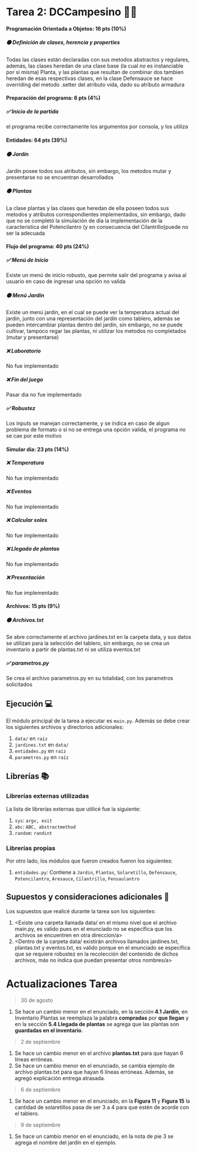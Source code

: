 # Tarea 2: DCCampesino 🌻🧟

#### Programación Orientada a Objetos: 16 pts (10%)
##### 🟠 Definición de clases, herencia y *properties*
Todas las clases están declaradas con sus metodos abstractos y regulares, además, las clases heredan de una clase base (la cual *no* es instanciable por si misma) Planta, y las plantas que resultan de combinar dos tambien heredan de esas respectivas clases, en la clase Defensauce se hace overriding del metodo .setter del atributo vida, dado su atributo armadura

#### Preparación del programa: 6 pts (4%)
##### ✅ Inicio de la partida
el programa recibe correctamente los argumentos por consola, y los utiliza

#### Entidades: 64 pts (39%)
##### 🟠 Jardín
Jardín posee todos sus atributos, sin embargo, los metodos mutar y presentarse no se encuentran desarrollados
##### 🟠 Plantas
La clase plantas y las clases que heredan de ella poseen todos sus metodos y atributos correspondientes implementados, sin embargo, dado que no se completó la simulación de dia la implementación de la caracteristica del Potencilantro (y en consecuencia del Cilantrillo)puede no ser la adecuada

#### Flujo del programa: 40 pts (24%)
##### ✅ Menú de Inicio
Existe un menú de inicio robusto, que permite salir del programa y avisa al usuario en caso de ingresar una opción no valida
##### 🟠 Menú Jardín
Existe un menú jardin, en el cual se puede ver la temperatura actual del jardin, junto con una representación del jardín como tablero, además se pueden intercambiar plantas dentro del jardín, sin embargo, no se puede cultivar, tampoco regar las plantas, ni utilizar los metodos no completados (mutar y presentarse)
##### ❌ Laboratorio
No fue implementado
##### ❌ Fin del juego
Pasar dia no fue implementado
##### ✅ Robustez
Los inputs se manejan correctamente, y se indica en caso de algun problema de formato o si no se entrega una opción valida, el programa no se cae por este motivo

#### Simular día: 23 pts (14%)
##### ❌ Temperatura
No fue implementado
##### ❌ Eventos
No fue implementado
##### ❌ Calcular soles
No fue implementado
##### ❌ Llegada de plantas
No fue implementado
##### ❌ Presentación
No fue implementado

#### Archivos: 15 pts (9%)
##### 🟠 Archivos.txt
Se abre correctamente el archivo jardines.txt en la carpeta data, y sus datos se utilizan para la selección del tablero, sin embargo, no se crea un inventario a partir de plantas.txt ni se utiliza eventos.txt
##### ✅ parametros.py
Se crea el archivo parametros.py en su totalidad, con los parametros solicitados

## Ejecución :computer:
El módulo principal de la tarea a ejecutar es  ```main.py```. Además se debe crear los siguientes archivos y directorios adicionales:
1. ```data/``` en ```raíz```
2. ```jardines.txt``` en ```data/```
3. ```entidades.py``` en ```raíz```
4. ```parametros.py``` en ```raíz```
 

## Librerías :books:
### Librerías externas utilizadas
La lista de librerías externas que utilicé fue la siguiente:

1. ```sys```: ```argv, exit```
2. ```abc```: ```ABC, abstractmethod```
3. ```random```: ```randint```

### Librerías propias
Por otro lado, los módulos que fueron creados fueron los siguientes:

1. ```entidades.py```: Contiene a ```Jardin```, ```Plantas```, ```Solaretillo```, ```Defensauce```, ```Potencilantro```, ```Aresauce```, ```Cilantrillo```, ```Fensaulantro```

## Supuestos y consideraciones adicionales :thinking:
Los supuestos que realicé durante la tarea son los siguientes:

1. <Existe una carpeta llamada data/ en el mismo nivel que el archivo main.py, es valido pues en el enunciado no se especifica que los archivos se encuentren en otra direccion/a>
2. <Dentro de la carpeta data/ existirán archivos llamados jardines.txt, plantas.txt y eventos.txt, es valido porque en el enunciado se especifica que se requiere robustez en la recolección del contenido de dichos archivos, más no indica que puedan presentar otros nombres/a>

# Actualizaciones Tarea

> 30 de agosto
1. Se hace un cambio menor en el enunciado, en la sección __4.1 Jardín__, en Inventario Plantas se reemplaza la palabra __compradas__ por __que llegan__ y en la sección __5.4 Llegada de plantas__ se agrega que las plantas son __guardadas en el inventario__.
> 2 de septiembre
1. Se hace un cambio menor en el archivo __plantas.txt__ para que hayan 6 líneas erróneas. 
2. Se hace un cambio menor en el enunciado, se cambia ejemplo de archivo plantas.txt para que hayan 6 líneas erróneas. Además, se agregó explicación entrega atrasada.
> 6 de septiembre
1. Se hace un cambio menor en el enunciado, en la __Figura 11__ y __Figura 15__ la cantidad de solaretillos pasa de ser 3 a 4 para que estén de acorde con el tablero. 
> 9 de septiembre
1. Se hace un cambio menor en el enunciado, en la nota de pie 3 se agrega el nombre del jardín en el ejemplo.
